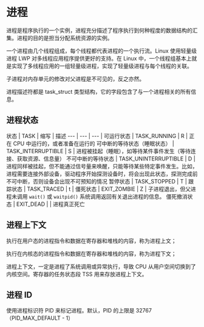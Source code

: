# 进程

进程是程序执行的一个实例，进程充分描述了程序执行到何种程度的数据结构的汇集。进程的目的是担当分配系统资源的实例。

一个进程由几个线程组成，每个线程都代表进程的一个执行流。Linux 使用轻量级进程 LWP 对多线程应用程序提供更好的支持。在 Linux 中，一个线程组基本上就是实现了多线程应用的一组轻量级进程，实现了轻量级进程与每个线程的关联。

子进程对内存单元的修改对父进程是不可见的，反之亦然。

进程描述符都是 task_struct 类型结构，它的字段包含了与一个进程相关的所有信息。

## 进程状态

状态 | TASK | 缩写 | 描述
--- | --- | --- | 
可运行状态 | TASK_RUNNING | R | 正在 CPU 中运行的，或者准备在运行的
可中断的等待状态（睡眠状态） | TASK_INTERRUPTIBLE | S | 进程被挂起（睡眠），如等待某件事件发生（等待连接、获取资源、信息量）
不可中断的等待状态 | TASK_UNINTERRUPTIBLE | D | 进程同样被挂起，但不能通过信号量来唤醒，只能等待某些特定事件发生。比如，进程需要连接外部设备，驱动程序开始探测设备时，将会出现此状态，探测完成前不可中断，否则设备会出现不可预知的情况
暂停状态 | TASK_STOPPED | T | 
跟踪状态 | TASK_TRACED | t |
僵死状态 | EXIT_ZOMBIE | Z | 子进程退出，但父进程未调用 `wait()` 或 `waitpid()` 系统调用返回有关退出进程的信息。
僵死撤消状态 | EXIT_DEAD |  | 进程真正死亡

## 进程上下文

执行在用户态的进程指令和数据在寄存器和堆栈的内容，称为进程上文；

执行在内核态的进程指令和数据在寄存器和堆栈的内容，称为进程下文；

进程上下文，一定是进程了系统调用或异常执行，导致 CPU 从用户空间切换到了内核空间。寄存器的任务状态段 TSS 用来存放进程上下文。

## 进程 ID

使用进程标识符 PID 来标记进程。默认，PID 的上限是 32767（PID_MAX_DEFAULT - 1）

